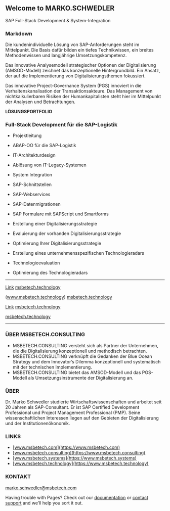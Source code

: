 ## Welcome to MARKO.SCHWEDLER

SAP Full-Stack Development & System-Integration

### Markdown

Die kundenindividuelle Lösung von SAP-Anforderungen steht im Mittelpunkt.
Die Basis dafür bilden ein tiefes Technikwissen, ein breites Methodenwissen und langjährige Umsetzungskompetenz.

Das innovative Analysemodell strategischer Optionen der Digitalisierung (AMSOD-Modell) zeichnet das konzeptionelle Hintergrundbild. Ein Ansatz, der auf die Implementierung von Digitalisierungsthemen fokussiert.

Das innovative Project-Governance System (PGS) innoviert in die Verhaltenskanalisation der Transaktionsakteure.
Das Management von nichtkalkulierbaren Risiken der Humankapitalisten steht hier im Mittelpunkt der Analysen und Betrachtungen.

**LÖSUNGSPORTFOLIO**
### Full-Stack Development für die SAP-Logistik

- Projektleitung
- ABAP-OO für die SAP-Logistik
- IT-Architekturdesign
- Ablösung von IT-Legacy-Systemen
- System Integration
- SAP-Schnittstellen
- SAP-Webservices
- SAP-Datenmigrationen
- SAP Formulare mit SAPScript und Smartforms

- Erstellung einer Digitalisierungsstrategie
- Evaluierung der vorhanden Digitalisierungsstrategie
- Optimierung Ihrer Digitalisierungsstrategie
- Erstellung eines unternehmensspezifischen Technologieradars
- Technologieevaluation
- Optimierung des Technologieradars

**************************************************************************
[Link](www.msbetech.technology)
[msbetech.technology](https://www.msbetech.technology)

(www.msbetech.technology)
[msbetech.technology](https://www.msbetech.technology)

[Link](www.msbetech.technology)
[msbetech.technology](https://www.msbetech.technology)

[msbetech.technology](https://www.msbetech.technology)

**************************************************************************

### ÜBER MSBETECH.CONSULTING 
- MSBETECH.CONSULTING versteht sich als Partner der Unternehmen, die die Digitalisierung konzeptionell und methodisch betrachten.
- MSBETECH.CONSULTING verknüpft die Gedanken der Blue Ocean Strategy und dem Innovator’s Dilemma konzeptionell und systematisch mit der technischen Implementierung.
- MSBETECH.CONSULTING bietet das AMSOD-Modell und  das PGS-Modell als Umsetzungsinstrumente der Digitalisierung an.


### ÜBER
Dr. Marko Schwedler studierte Wirtschaftswissenschaften und arbeitet seit 20 Jahren als SAP-Consultant.
Er ist SAP Certified Development Professional und Project Management Professional (PMP).
Seine wissenschaftlichen Interessen liegen auf den Gebieten der Digitalisierung und der Institutionenökonomik.

### LINKS
- [www.msbetech.com](https://www.msbetech.com)
- [www.msbetech.consulting](https://www.msbetech.consulting)
- [www.msbetech.systems](https://www.msbetech.systems)
- [www.msbetech.technology](https://www.msbetech.technology)


### KONTAKT
marko.schwedler@msbetech.com

Having trouble with Pages? Check out our [documentation](https://docs.github.com/categories/github-pages-basics/) or [contact support](https://github.com/contact) and we’ll help you sort it out.
